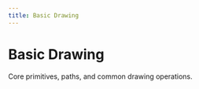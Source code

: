 ```yaml
---
title: Basic Drawing
---
```


# Basic Drawing

Core primitives, paths, and common drawing operations.

